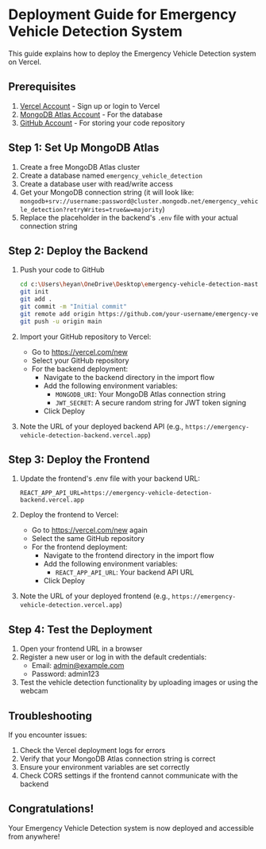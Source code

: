 # Deployment Guide for Emergency Vehicle Detection System

This guide explains how to deploy the Emergency Vehicle Detection system on Vercel.

## Prerequisites

1. [Vercel Account](https://vercel.com/signup) - Sign up or login to Vercel
2. [MongoDB Atlas Account](https://www.mongodb.com/cloud/atlas/register) - For the database
3. [GitHub Account](https://github.com/join) - For storing your code repository

## Step 1: Set Up MongoDB Atlas

1. Create a free MongoDB Atlas cluster
2. Create a database named `emergency_vehicle_detection`
3. Create a database user with read/write access
4. Get your MongoDB connection string (it will look like: `mongodb+srv://username:password@cluster.mongodb.net/emergency_vehicle_detection?retryWrites=true&w=majority`)
5. Replace the placeholder in the backend's `.env` file with your actual connection string

## Step 2: Deploy the Backend

1. Push your code to GitHub
   ```bash
   cd c:\Users\heyan\OneDrive\Desktop\emergency-vehicle-detection-master
   git init
   git add .
   git commit -m "Initial commit"
   git remote add origin https://github.com/your-username/emergency-vehicle-detection.git
   git push -u origin main
   ```

2. Import your GitHub repository to Vercel:
   - Go to https://vercel.com/new
   - Select your GitHub repository
   - For the backend deployment:
     - Navigate to the backend directory in the import flow
     - Add the following environment variables:
       - `MONGODB_URI`: Your MongoDB Atlas connection string
       - `JWT_SECRET`: A secure random string for JWT token signing
     - Click Deploy

3. Note the URL of your deployed backend API (e.g., `https://emergency-vehicle-detection-backend.vercel.app`)

## Step 3: Deploy the Frontend

1. Update the frontend's .env file with your backend URL:
   ```
   REACT_APP_API_URL=https://emergency-vehicle-detection-backend.vercel.app
   ```

2. Deploy the frontend to Vercel:
   - Go to https://vercel.com/new again
   - Select the same GitHub repository
   - For the frontend deployment:
     - Navigate to the frontend directory in the import flow
     - Add the following environment variables:
       - `REACT_APP_API_URL`: Your backend API URL
     - Click Deploy

3. Note the URL of your deployed frontend (e.g., `https://emergency-vehicle-detection.vercel.app`)

## Step 4: Test the Deployment

1. Open your frontend URL in a browser
2. Register a new user or log in with the default credentials:
   - Email: admin@example.com
   - Password: admin123
3. Test the vehicle detection functionality by uploading images or using the webcam

## Troubleshooting

If you encounter issues:

1. Check the Vercel deployment logs for errors
2. Verify that your MongoDB Atlas connection string is correct
3. Ensure your environment variables are set correctly
4. Check CORS settings if the frontend cannot communicate with the backend

## Congratulations!

Your Emergency Vehicle Detection system is now deployed and accessible from anywhere!
